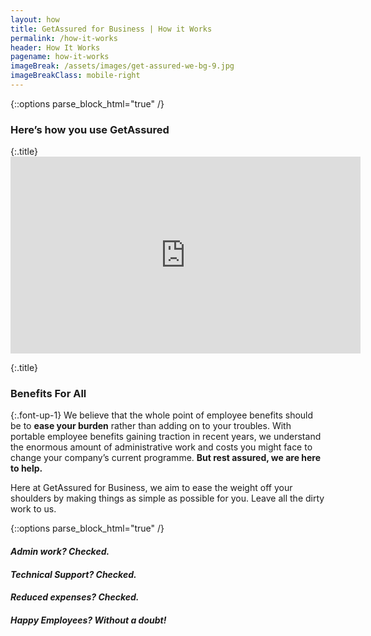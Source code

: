 ```yaml
---
layout: how
title: GetAssured for Business | How it Works
permalink: /how-it-works
header: How It Works
pagename: how-it-works
imageBreak: /assets/images/get-assured-we-bg-9.jpg
imageBreakClass: mobile-right
---
```

{::options parse_block_html="true" /}
<section class="main-content benefits-section">
<div class="container">

###  Here’s how you use GetAssured
<div class="container margin-top-3 margin-bottom-3" style="margin-left:0px;">
{:.title}
<div class="video-container">
<iframe width="560" height="315" src="https://www.youtube.com/embed/jL4WQ5efq9I?rel=0&amp;showinfo=0" frameborder="0" allow="autoplay; encrypted-media" allowfullscreen></iframe>
</div>
</div>

{:.title}
### Benefits For All

{:.font-up-1}
We believe that the whole point of employee benefits should be to **ease your burden** rather than adding on to your troubles. With portable employee benefits gaining traction in recent years, we understand the enormous amount of administrative work and costs you might face to change your company’s current programme. **But rest assured, we are here to help.**

Here at GetAssured for Business, we aim to ease the weight off your shoulders by making things as simple as possible for you. Leave all the dirty work to us.

</div>
</section>

{::options parse_block_html="true" /}
<section class="main-content primary white-text">
<div class="container center-align">

#### *Admin work? Checked.*

#### *Technical Support? Checked.*

#### *Reduced expenses? Checked.*

#### *Happy Employees? Without a doubt!*

</div>
</section>
